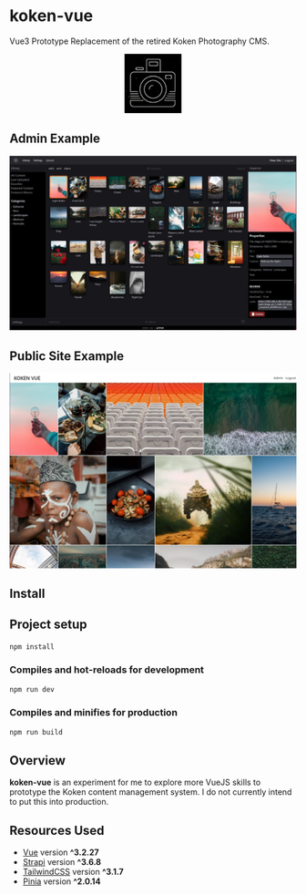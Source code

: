 # koken-vue
Vue3 Prototype Replacement of the retired Koken Photography CMS.

<p align="center">
    <img width="100" src="https://github.com/kevinstory/koken-vue/blob/main/public/logo.png?raw=true"><br />

</p>

## Admin Example
![Admin Panel](https://github.com/kevinstory/koken-vue/blob/main/koken-vue.jpg?raw=true)

## Public Site Example
![Public Site](https://github.com/kevinstory/koken-vue/blob/main/koken-vue_public.jpg?raw=true)


## Install

## Project setup
```
npm install
```

### Compiles and hot-reloads for development
```
npm run dev
```

### Compiles and minifies for production
```
npm run build
```

## Overview

**koken-vue** is an experiment for me to explore more VueJS skills to prototype the Koken content management system. I do not currently intend to put this into production. 

## Resources Used

- [Vue](https://vuejs.org/) version **^3.2.27**
- [Strapi](https://strapi.io/) version **^3.6.8**
- [TailwindCSS](https://tailwindcss.com/) version **^3.1.7**
- [Pinia](https://pinia.vuejs.org/) version **^2.0.14**